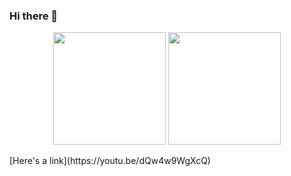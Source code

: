 ### Hi there 👋

<p align="center">
  <img height="180em" src="https://github-readme-stats.vercel.app/api?username=Jord4563&show_icons=true&theme=radical" />
  <img height="180em" src="https://github-readme-stats-eight-theta.vercel.app/api/top-langs/?username=Jord4563&theme=radical&layout=compact&exclude_lang=java+r" />
</p>
[Here's a link](https://youtu.be/dQw4w9WgXcQ)

<!--
**Jord4563/Jord4563** is a ✨ _special_ ✨ repository because its `README.md` (this file) appears on your GitHub profile.

Here are some ideas to get you started:

- 🔭 I’m currently working on ...
- 🌱 I’m currently learning ...
- 👯 I’m looking to collaborate on ...
- 🤔 I’m looking for help with ...
- 💬 Ask me about ...
- 📫 How to reach me: ...
- 😄 Pronouns: ...
- ⚡ Fun fact: ...
-->
